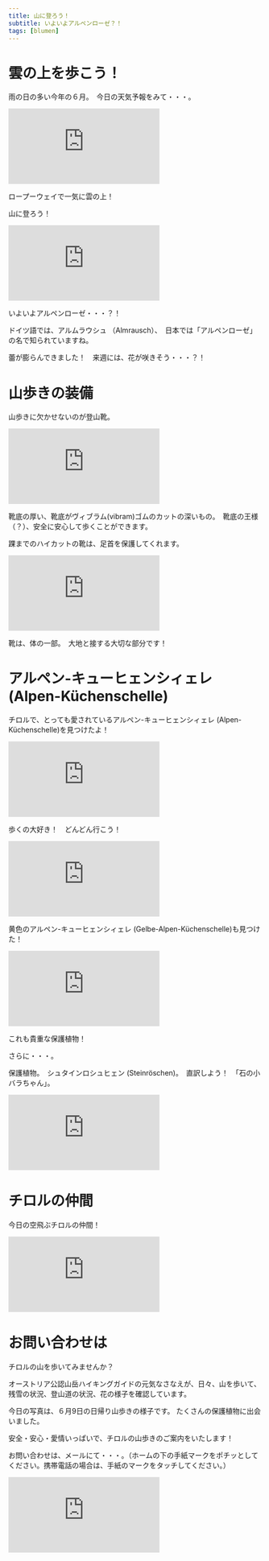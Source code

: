 ```yaml
---
title: 山に登ろう！
subtitle: いよいよアルペンローゼ？！
tags: [blumen]
---
```


# 雲の上を歩こう！

雨の日の多い今年の６月。　今日の天気予報をみて・・・。

![2024-06-09-wolken](https://piwigo.schickl.de/i.php?/upload/2024/06/10/20240610180943-e297f386-me.jpg)

ロープーウェイで一気に雲の上！

山に登ろう！

![2024-06-09-almrausch](https://piwigo.schickl.de/i.php?/upload/2024/06/10/20240610180642-5327ffa2-me.jpg)

いよいよアルペンローゼ・・・？！

ドイツ語では、アルムラウシュ （Almrausch）、　日本では「アルペンローゼ」の名で知られていますね。　

蕾が膨らんできました！　来週には、花が咲きそう・・・？！


# 山歩きの装備

山歩きに欠かせないのが登山靴。

![2024-06-09-bergschuhe](https://piwigo.schickl.de/i.php?/upload/2024/06/11/20240611110708-d7c3538b-me.jpg)


靴底の厚い、靴底がヴィブラム(vibram)ゴムのカットの深いもの。　靴底の王様（？）、安全に安心して歩くことができます。

踝までのハイカットの靴は、足首を保護してくれます。

![2024-06-09](https://piwigo.schickl.de/i.php?/upload/2024/06/11/20240611094202-901652b6-me.jpg)

靴は、体の一部。　大地と接する大切な部分です！


# アルペン-キューヒェンシィェレ (Alpen-Küchenschelle)

チロルで、とっても愛されているアルペン-キューヒェンシィェレ (Alpen-Küchenschelle)を見つけたよ！　

![2024-06-09-alpenküchenschelle](https://piwigo.schickl.de/i.php?/upload/2024/06/11/20240611093741-aa09dcfe-me.jpg)

歩くの大好き！　どんどん行こう！

![2024-06-09-stein](https://piwigo.schickl.de/i.php?/upload/2024/06/10/20240610172039-ca309e9b-me.jpg)

黄色のアルペン-キューヒェンシィェレ (Gelbe-Alpen-Küchenschelle)も見つけた！

![2024-06-09-gelbeküchenschelle](https://piwigo.schickl.de/i.php?/upload/2024/06/10/20240610172814-04a8543c-me.jpg)

これも貴重な保護植物！

さらに・・・。

保護植物。　シュタインロシュヒェン (Steinröschen)。　直訳しよう！　「石の小バラちゃん」。

![2024-06-09-steinröschen](https://piwigo.schickl.de/i.php?/upload/2024/06/10/20240610173322-e9ec792f-me.jpg)


# チロルの仲間

今日の空飛ぶチロルの仲間！

![2024-06-09-dole](https://piwigo.schickl.de/i.php?/upload/2024/06/10/20240610174637-415edfcf-me.jpg)


# お問い合わせは

チロルの山を歩いてみませんか？

オーストリア公認山岳ハイキングガイドの元気なさなえが、日々、山を歩いて、残雪の状況、登山道の状況、花の様子を確認しています。

今日の写真は、６月9日の日帰り山歩きの様子です。 たくさんの保護植物に出会いました。

安全・安心・愛情いっぱいで、チロルの山歩きのご案内をいたします！

お問い合わせは、メールにて・・・。（ホームの下の手紙マークをポチッとしてください。携帯電話の場合は、手紙のマークをタッチしてください。）

![20240609-pacherkofel](https://piwigo.schickl.de/i.php?/upload/2024/06/11/20240611093955-10af2ea0-me.jpg)













